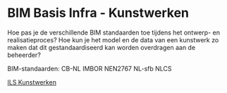 # BIM Basis Infra - Kunstwerken

Hoe pas je de verschillende BIM standaarden toe tijdens het ontwerp- en realisatieproces? Hoe kun je het model en de data van een kunstwerk zo maken dat dit gestandaardiseerd kan worden overdragen aan de beheerder?
		
BIM-standaarden:
CB-NL 
IMBOR
NEN2767
NL-sfb
NLCS

[ILS Kunstwerken](https://bimloket.github.io/ils-kunstwerk/)
